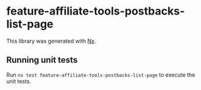 # feature-affiliate-tools-postbacks-list-page

This library was generated with [Nx](https://nx.dev).

## Running unit tests

Run `nx test feature-affiliate-tools-postbacks-list-page` to execute the unit tests.
